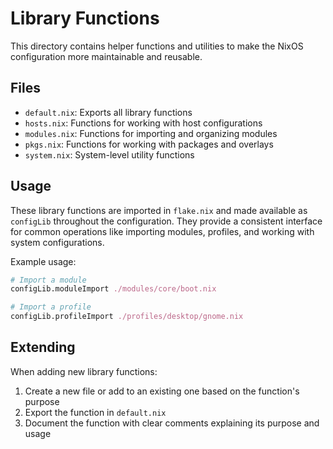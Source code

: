 # Library Functions

This directory contains helper functions and utilities to make the NixOS configuration more maintainable and reusable.

## Files

- `default.nix`: Exports all library functions
- `hosts.nix`: Functions for working with host configurations
- `modules.nix`: Functions for importing and organizing modules
- `pkgs.nix`: Functions for working with packages and overlays
- `system.nix`: System-level utility functions

## Usage

These library functions are imported in `flake.nix` and made available as `configLib` throughout the configuration. They provide a consistent interface for common operations like importing modules, profiles, and working with system configurations.

Example usage:

```nix
# Import a module
configLib.moduleImport ./modules/core/boot.nix

# Import a profile
configLib.profileImport ./profiles/desktop/gnome.nix
```

## Extending

When adding new library functions:

1. Create a new file or add to an existing one based on the function's purpose
2. Export the function in `default.nix`
3. Document the function with clear comments explaining its purpose and usage
